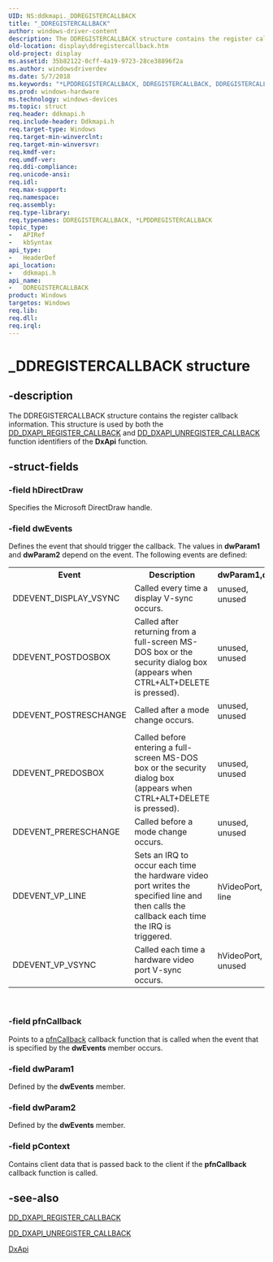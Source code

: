 ```yaml
---
UID: NS:ddkmapi._DDREGISTERCALLBACK
title: "_DDREGISTERCALLBACK"
author: windows-driver-content
description: The DDREGISTERCALLBACK structure contains the register callback information. This structure is used by both the DD_DXAPI_REGISTER_CALLBACK and DD_DXAPI_UNREGISTER_CALLBACK function identifiers of the DxApi function.
old-location: display\ddregistercallback.htm
old-project: display
ms.assetid: 35b82122-0cff-4a19-9723-28ce38896f2a
ms.author: windowsdriverdev
ms.date: 5/7/2018
ms.keywords: "*LPDDREGISTERCALLBACK, DDREGISTERCALLBACK, DDREGISTERCALLBACK structure [Display Devices], LPDDREGISTERCALLBACK, LPDDREGISTERCALLBACK structure pointer [Display Devices], _DDREGISTERCALLBACK, ddkmapi/DDREGISTERCALLBACK, ddkmapi/LPDDREGISTERCALLBACK, ddstrcts_bf4e1fea-7c5d-4ae9-96bf-39a78d184aa5.xml, display.ddregistercallback"
ms.prod: windows-hardware
ms.technology: windows-devices
ms.topic: struct
req.header: ddkmapi.h
req.include-header: Ddkmapi.h
req.target-type: Windows
req.target-min-winverclnt: 
req.target-min-winversvr: 
req.kmdf-ver: 
req.umdf-ver: 
req.ddi-compliance: 
req.unicode-ansi: 
req.idl: 
req.max-support: 
req.namespace: 
req.assembly: 
req.type-library: 
req.typenames: DDREGISTERCALLBACK, *LPDDREGISTERCALLBACK
topic_type:
-	APIRef
-	kbSyntax
api_type:
-	HeaderDef
api_location:
-	ddkmapi.h
api_name:
-	DDREGISTERCALLBACK
product: Windows
targetos: Windows
req.lib: 
req.dll: 
req.irql: 
---
```


# _DDREGISTERCALLBACK structure


## -description


The DDREGISTERCALLBACK structure contains the register callback information. This structure is used by both the <a href="https://msdn.microsoft.com/library/windows/hardware/ff551502">DD_DXAPI_REGISTER_CALLBACK</a> and <a href="https://msdn.microsoft.com/library/windows/hardware/ff551514">DD_DXAPI_UNREGISTER_CALLBACK</a> function identifiers of the <b>DxApi</b> function. 


## -struct-fields




### -field hDirectDraw

Specifies the Microsoft DirectDraw handle.


### -field dwEvents

Defines the event that should trigger the callback. The values in <b>dwParam1</b> and <b>dwParam2</b> depend on the event. The following events are defined:

<table>
<tr>
<th>Event</th>
<th>Description</th>
<th>dwParam1,dwParam2</th>
</tr>
<tr>
<td>
DDEVENT_DISPLAY_VSYNC

</td>
<td>
Called every time a display V-sync occurs.

</td>
<td>

<dl>
<dt>unused,</dt>
<dt>unused</dt>
</dl>


</td>
</tr>
<tr>
<td>
DDEVENT_POSTDOSBOX

</td>
<td>
Called after returning from a full-screen MS-DOS box or the security dialog box (appears when CTRL+ALT+DELETE is pressed).

</td>
<td>

<dl>
<dt>unused,</dt>
<dt>unused</dt>
</dl>


</td>
</tr>
<tr>
<td>
DDEVENT_POSTRESCHANGE

</td>
<td>
Called after a mode change occurs.

</td>
<td>

<dl>
<dt>unused,</dt>
<dt>unused</dt>
</dl>


</td>
</tr>
<tr>
<td>
DDEVENT_PREDOSBOX

</td>
<td>
Called before entering a full-screen MS-DOS box or the security dialog box (appears when CTRL+ALT+DELETE is pressed).

</td>
<td>

<dl>
<dt>unused,</dt>
<dt>unused</dt>
</dl>


</td>
</tr>
<tr>
<td>
DDEVENT_PRERESCHANGE

</td>
<td>
Called before a mode change occurs.

</td>
<td>

<dl>
<dt>unused,</dt>
<dt>unused</dt>
</dl>


</td>
</tr>
<tr>
<td>
DDEVENT_VP_LINE

</td>
<td>
Sets an IRQ to occur each time the hardware video port writes the specified line and then calls the callback each time the IRQ is triggered.

</td>
<td>

<dl>
<dt>hVideoPort,</dt>
<dt>line</dt>
</dl>


</td>
</tr>
<tr>
<td>
DDEVENT_VP_VSYNC

</td>
<td>
Called each time a hardware video port V-sync occurs.

</td>
<td>

<dl>
<dt>hVideoPort,</dt>
<dt>unused</dt>
</dl>


</td>
</tr>
</table>
 


### -field pfnCallback

Points to a <a href="https://msdn.microsoft.com/ee581d7b-c3b8-47e5-bae8-348b22ea0f95">pfnCallback</a> callback function that is called when the event that is specified by the <b>dwEvents</b> member occurs.


### -field dwParam1

Defined by the <b>dwEvents</b> member.


### -field dwParam2

Defined by the <b>dwEvents</b> member.


### -field pContext

Contains client data that is passed back to the client if the <b>pfnCallback</b> callback function is called.


## -see-also




<a href="https://msdn.microsoft.com/library/windows/hardware/ff551502">DD_DXAPI_REGISTER_CALLBACK</a>



<a href="https://msdn.microsoft.com/library/windows/hardware/ff551514">DD_DXAPI_UNREGISTER_CALLBACK</a>



<a href="https://msdn.microsoft.com/library/windows/hardware/ff557364">DxApi</a>
 

 

